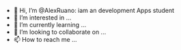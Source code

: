 - 👋 Hi, I’m @AlexRuano: iam an development Apps student
- 👀 I’m interested in ...
- 🌱 I’m currently learning ...
- 💞️ I’m looking to collaborate on ...
- 📫 How to reach me ...

<!---
AlexRuano/AlexRuano is a ✨ special ✨ repository because its `README.md` (this file) appears on your GitHub profile.
You can click the Preview link to take a look at your changes.
--->
